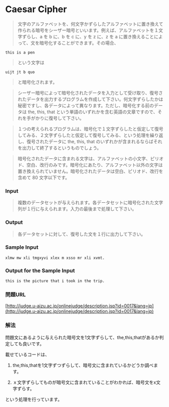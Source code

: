 # Caesar Cipher
> 文字のアルファベットを、何文字かずらしたアルファベットに置き換えて作られる暗号をシーザー暗号といいます。例えば、アルファベットを１文字ずらし、a を b に、b を c に、y を z に、z を a に置き換えることによって、文を暗号化することができます。その場合、

    this is a pen

> という文字は

    uijt jt b quo

> と暗号化されます。

> シーザー暗号によって暗号化されたデータを入力として受け取り、復号されたデータを出力するプログラムを作成して下さい。何文字ずらしたかは秘密ですし、各データによって異なります。ただし、暗号化する前のデータは the, this, that という単語のいずれかを含む英語の文章ですので、それを手がかりに復号して下さい。

> １つの考えられるプログラムは、暗号化で１文字ずらしたと仮定して復号してみる、２文字ずらしたと仮定して復号してみる、という処理を繰り返し、復号されたデータに the, this, that のいずれかが含まれるならばそれを出力して終了するというものでしょう。

> 暗号化されたデータに含まれる文字は、アルファベットの小文字、ピリオド、空白、改行のみです。暗号化にあたり、アルファベット以外の文字は置き換えられていません。暗号化されたデータは空白、ピリオド、改行を含めて 80 文字以下です。

### Input
> 複数のデータセットが与えられます。各データセットに暗号化された文字列が１行に与えられます。入力の最後まで処理して下さい。

### Output
> 各データセットに対して、復号した文を１行に出力して下さい。

### Sample Input
    xlmw mw xli tmgxyvi xlex m xsso mr xli xvmt.

### Output for the Sample Input
    this is the picture that i took in the trip.

### 問題URL
[http://judge.u-aizu.ac.jp/onlinejudge/description.jsp?id=0017&lang=jp](http://judge.u-aizu.ac.jp/onlinejudge/description.jsp?id=0017&lang=jp)

### 解法
問題文にあるように与えられた暗号文を1文字ずらして、the,this,thatがあるか判定しても良いです。

載せているコードは、

1. the,this,thatを1文字ずつずらして、暗号文に含まれているかどうか調べます。

2. ｘ文字ずらしてものが暗号文に含まれていることがわかれば、暗号文をx文字ずらす。

という処理を行っています。
